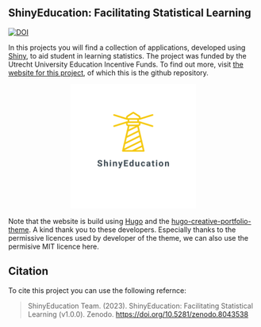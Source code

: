 ## ShinyEducation: Facilitating Statistical Learning

[![DOI](https://zenodo.org/badge/513165763.svg)](https://zenodo.org/badge/latestdoi/513165763)

In this projects you will find a collection of applications, developed using [Shiny](https://shiny.posit.co/), to aid student in learning statistics. The project was funded by the Utrecht University Education Incentive Funds. To find out more, visit [the website for this project](https://utrechtuniversity.github.io/ShinyEducation/apps/), of which this is the github repository. 


<p align="center">
  <a href="https://utrechtuniversity.github.io/ShinyEducation/apps/">
    <img width="50%" height="50%" src="https://github.com/UtrechtUniversity/ShinyEducation/blob/5947a80dda36ad8fbb80ab02c302bda0eb27b11d/logos/logo_transparent.png">
  </a>
</p>

Note that the website is build using [Hugo](https://gohugo.io/) and the [hugo-creative-portfolio-theme](https://github.com/kishaningithub/hugo-creative-portfolio-theme). A kind thank you to these developers. Especially thanks to the permissive licences used by developer of the theme, we can also use the permisive MIT licence here.
## Citation 

To cite this project you can use the following refernce:

> ShinyEducation Team. (2023). ShinyEducation: Facilitating Statistical Learning (v1.0.0). Zenodo. https://doi.org/10.5281/zenodo.8043538
